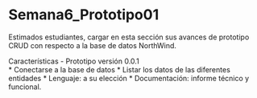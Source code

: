 # Semana6_Prototipo01
Estimados estudiantes, cargar en esta sección sus avances de prototipo CRUD con respecto a la base de datos NorthWind.  

Características - Prototipo versión 0.0.1  
    * Conectarse a la base de datos 
    * Listar los datos de las diferentes entidades 
    * Lenguaje: a su elección 
    * Documentación: informe técnico y funcional.
